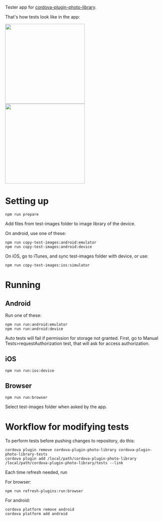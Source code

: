 Tester app for [cordova-plugin-photo-library](https://github.com/terikon/cordova-plugin-photo-library).

That's how tests look like in the app:

<img src="https://terikon.github.io/photo-library-tester/images/screenshot-AutoTests.png" width="256" />
<img src="https://terikon.github.io/photo-library-tester/images/screenshot-ManualTests.png" width="256" />

# Setting up

    npm run prepare

Add files from test-images folder to image library of the device.

On android, use one of these:

    npm run copy-test-images:android:emulator
    npm run copy-test-images:android:device

On iOS, go to iTunes, and sync test-images folder with device, or use:

    npm run copy-test-images:ios:simulator

# Running

## Android

Run one of these:

    npm run run:android:emulator
    npm run run:android:device

Auto tests will fail if permission for storage not granted. First, go to Manual Tests>requestAuthorization test, that will ask for access authorization.

## iOS

    npm run run:ios:device

## Browser

    npm run run:browser

Select test-images folder when asked by the app.

# Workflow for modifying tests

To perform tests before pushing changes to repository, do this:

    cordova plugin remove cordova-plugin-photo-library cordova-plugin-photo-library-tests
    cordova plugin add /local/path/cordova-plugin-photo-library /local/path/cordova-plugin-photo-library/tests --link

Each time refresh needed, run

For browser:

    npm run refresh-plugins:run:browser

For android:

    cordova platform remove android
    cordova platform add android
